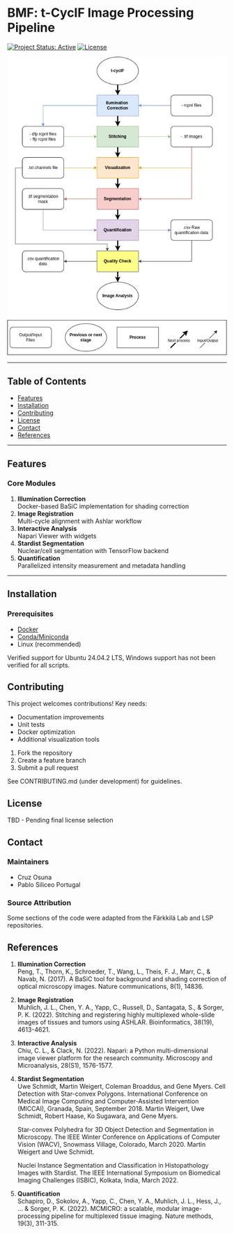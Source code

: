 # BMF: t-CycIF Image Processing Pipeline

[![Project Status: Active](https://www.repostatus.org/badges/latest/active.svg)](https://www.repostatus.org/#active)
[![License](https://img.shields.io/badge/License-TBD-blue)](LICENSE)


![Pipeline Overview](https://github.com/CruzOsuna/BMF/blob/main/workflow.png)

---

## Table of Contents
- [Features](#features)
- [Installation](#installation)
- [Contributing](#contributing)
- [License](#license)
- [Contact](#contact)
- [References](#references)

---

## Features
### Core Modules
1. **Illumination Correction**  
   Docker-based BaSiC implementation for shading correction
2. **Image Registration**  
   Multi-cycle alignment with Ashlar workflow
3. **Interactive Analysis**  
   Napari Viewer with widgets
4. **Stardist Segmentation**  
   Nuclear/cell segmentation with TensorFlow backend
5. **Quantification**  
   Parallelized intensity measurement and metadata handling

---

## Installation
### Prerequisites
- [Docker](https://docs.docker.com/get-docker/)
- [Conda/Miniconda](https://docs.conda.io/en/latest/miniconda.html)
- Linux (recommended)

Verified support for Ubuntu 24.04.2 LTS, Windows support has not been verified for all scripts.



## Contributing
This project welcomes contributions! Key needs:
- Documentation improvements
- Unit tests
- Docker optimization
- Additional visualization tools

1. Fork the repository
2. Create a feature branch
3. Submit a pull request

See CONTRIBUTING.md (under development) for guidelines.

## License
TBD - Pending final license selection

## Contact
### Maintainers
- Cruz Osuna
- Pablo Siliceo Portugal

### Source Attribution
Some sections of the code were adapted from the Färkkilä Lab and LSP repositories.

## References
1. **Illumination Correction**  
   Peng, T., Thorn, K., Schroeder, T., Wang, L., Theis, F. J., Marr, C., & Navab, N. (2017). A BaSiC tool for background and shading correction of optical microscopy images. Nature communications, 8(1), 14836.
   
3. **Image Registration**  
   Muhlich, J. L., Chen, Y. A., Yapp, C., Russell, D., Santagata, S., & Sorger, P. K. (2022). Stitching and registering highly multiplexed whole-slide images of tissues and tumors using ASHLAR. Bioinformatics, 38(19), 4613-4621.
   
5. **Interactive Analysis**  
   Chiu, C. L., & Clack, N. (2022). Napari: a Python multi-dimensional image viewer platform for the research community. Microscopy and Microanalysis, 28(S1), 1576-1577.
   
7. **Stardist Segmentation**  
   Uwe Schmidt, Martin Weigert, Coleman Broaddus, and Gene Myers. Cell Detection with Star-convex Polygons. International Conference on Medical Image Computing and Computer-Assisted Intervention (MICCAI), Granada, Spain, September 2018.
   Martin Weigert, Uwe Schmidt, Robert Haase, Ko Sugawara, and Gene Myers.
   
   Star-convex Polyhedra for 3D Object Detection and Segmentation in Microscopy.
   The IEEE Winter Conference on Applications of Computer Vision (WACV), Snowmass Village, Colorado, March 2020.
   Martin Weigert and Uwe Schmidt.
   
   Nuclei Instance Segmentation and Classification in Histopathology Images with Stardist.
   The IEEE International Symposium on Biomedical Imaging Challenges (ISBIC), Kolkata, India, March 2022.

9. **Quantification**  
   Schapiro, D., Sokolov, A., Yapp, C., Chen, Y. A., Muhlich, J. L., Hess, J., ... & Sorger, P. K. (2022). MCMICRO: a scalable, modular image-processing pipeline for multiplexed tissue imaging. Nature methods, 19(3), 311-315.

   



